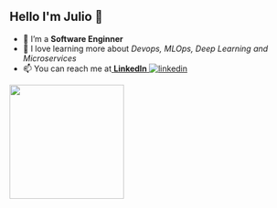 ## Hello I'm Julio 👋

- 🔭 I’m a <b>Software Enginner</b>
- 🌱 I love learning more about <i>Devops, MLOps, Deep Learning and Microservices</i>
- 📫 You can reach me at<a href="www.linkedin.com/in/juliocnsouza"> <b>LinkedIn</b> <img src="https://i.stack.imgur.com/gVE0j.png" alt="linkedin"></a>


 <div>
  <a href="https://github.com/juliocnsouzadev">
  <img align="center" height="200em" src="https://github-readme-stats.vercel.app/api?username=juliocnsouzadev&show_icons=true&theme=dracula&include_all_commits=true&count_private=true"/>
  </a>
</div>
<br/>

<!--
**juliocnsouzadev/juliocnsouzadev** is a ✨ _special_ ✨ repository because its `README.md` (this file) appears on your GitHub profile.

Here are some ideas to get you started:

- 🔭 I’m currently working on ...
- 🌱 I’m currently learning ...
- 👯 I’m looking to collaborate on ...
- 🤔 I’m looking for help with ...
- 💬 Ask me about ...
- 📫 How to reach me: ...
- 😄 Pronouns: ...
- ⚡ Fun fact: ...
-->
